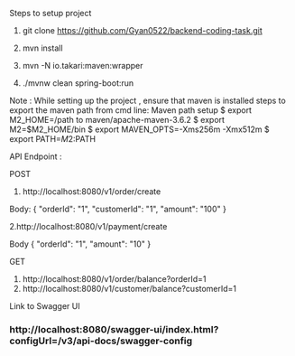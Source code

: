 

Steps to setup project

1. git clone  https://github.com/Gyan0522/backend-coding-task.git

2. mvn install

3. mvn -N io.takari:maven:wrapper

5. ./mvnw clean spring-boot:run


Note :
While setting up the project , ensure that maven is installed
steps to export the maven path from cmd line: 
Maven path setup 
$ export M2_HOME=/path to maven/apache-maven-3.6.2 
$ export M2=$M2_HOME/bin
$ export MAVEN_OPTS=-Xms256m -Xmx512m
$ export PATH=$M2:$PATH 

API Endpoint : 


POST
1. http://localhost:8080/v1/order/create

Body:
    {
      "orderId": "1", 
      "customerId": "1", 
      "amount": "100"
     }

2.http://localhost:8080/v1/payment/create

Body
   {
   "orderId": "1", 
   "amount": "10"
    }

GET
   1. http://localhost:8080/v1/order/balance?orderId=1
   2. http://localhost:8080/v1/customer/balance?customerId=1



Link to Swagger UI

### http://localhost:8080/swagger-ui/index.html?configUrl=/v3/api-docs/swagger-config
